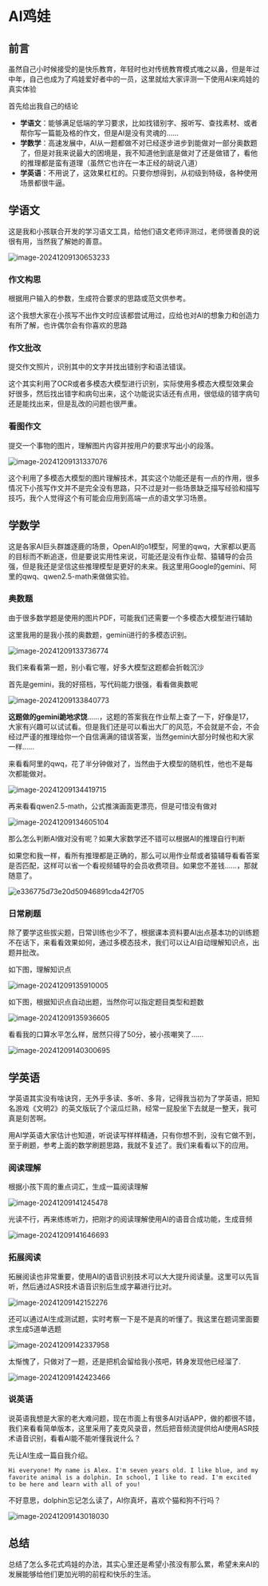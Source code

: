 # AI鸡娃

## 前言

虽然自己小时候接受的是快乐教育，年轻时也对传统教育模式嗤之以鼻，但是年过中年，自己也成为了鸡娃爱好者中的一员，这里就给大家评测一下使用AI来鸡娃的真实体验

首先给出我自己的结论

* **学语文**：能够满足低端的学习要求，比如找错别字、报听写、查找素材、或者帮你写一篇能及格的作文，但是AI是没有灵魂的……
* **学数学**：高速发展中，AI从一题都做不对已经逐步进步到能做对一部分奥数题了，但是对我来说最大的困境是，我不知道他到底是做对了还是做错了，看他的推理都是蛮有道理（虽然它也许在一本正经的胡说八道）
* **学英语**：不用说了，这效果杠杠的。只要你想得到，从初级到特级，各种使用场景都很牛逼。

## 学语文

这是我和小孩联合开发的学习语文工具，给他们语文老师评测过，老师很善良的说很有用，当然我了解她的善意。

![image-20241209130653233](AI鸡娃.assets/image-20241209130653233.png)

### 作文构思

根据用户输入的参数，生成符合要求的思路或范文供参考。

这个我想大家在小孩写不出作文时应该都尝试用过，应给也对AI的想象力和创造力有所了解，也许偶尔会有你喜欢的思路

### 作文批改

提交作文照片，识别其中的文字并找出错别字和语法错误。

这个其实利用了OCR或者多模态大模型进行识别，实际使用多模态大模型效果会好很多，然后找出错字和病句出来，这个功能说实话还有点用，很低级的错字病句还是能找出来，但是乱改的问题也很严重。

### 看图作文

提交一个事物的图片，理解图片内容并按用户的要求写出小的段落。

![image-20241209131337076](AI鸡娃.assets/image-20241209131337076.png)

这个利用了多模态大模型的图片理解技术，其实这个功能还是有一点的作用，很多情况下小孩写作文并不是完全没有思路，只不过是对一些场景缺乏描写经验和描写技巧，我个人觉得这个有可能会应用到高端一点的语文学习场景。

## 学数学

这是各家AI巨头群雄逐鹿的场景，OpenAI的o1模型，阿里的qwq，大家都以更高的目标而不断追逐，但是要说实用性来说，可能还是没有作业帮、猿辅导的会员强，但是我还是坚信这些推理模型是更好的未来。我这里用Google的gemini、阿里的qwq、qwen2.5-math来做做实验。

### 奥数题

由于很多数学题是使用的图片PDF，可能我们还需要一个多模态大模型进行辅助

这里我用的是我小孩的奥数题，gemini进行的多模态识别。

![image-20241209133736774](AI鸡娃.assets/image-20241209133736774.png)

我们来看看第一题，别小看它喔，好多大模型这题都会折戟沉沙

首先是gemini，我的好搭档，写代码能力很强，看看做奥数呢

![image-20241209133840773](AI鸡娃.assets/image-20241209133840773.png)

**这题做的gemini跪地求饶**……，这题的答案我在作业帮上查了一下，好像是17，大家有兴趣可以试试看。但是我们还是可以看出大厂的风范，不会就是不会，不会经过严谨的推理给你一个自信满满的错误答案，当然gemini大部分时候也和大家一样……

来看看阿里的qwq，花了半分钟做对了，当然由于大模型的随机性，他也不是每次都能做对。

![image-20241209134419715](AI鸡娃.assets/image-20241209134419715.png)

再来看看qwen2.5-math，公式推演画面更漂亮，但是可惜没有做对

![image-20241209134605104](AI鸡娃.assets/image-20241209134605104.png)

那么怎么判断AI做对没有呢？如果大家数学还不错可以根据AI的推理自行判断

如果您和我一样，看所有推理都是正确的，那么可以用作业帮或者猿辅导看看答案是否匹配，这样可以省一个看视频辅导的会员收费项目。如果您不差钱……，那就随意了。

![e336775d73e20d50946891cda42f705](AI鸡娃.assets/e336775d73e20d50946891cda42f705.jpg)

### 日常刷题

除了要学这些拔尖题，日常训练也少不了，根据课本资料要AI出点基本功的训练题不在话下，来看看效果如何，通过多模态技术，我们可以让AI自动理解知识点，出题并批改。

如下图，理解知识点

![image-20241209135910005](AI鸡娃.assets/image-20241209135910005.png)

如下图，根据知识点自动出题，当然你可以指定题目类型和题数

![image-20241209135936605](AI鸡娃.assets/image-20241209135936605.png)

看看我的口算水平怎么样，居然只得了50分，被小孩嘲笑了……

![image-20241209140300695](AI鸡娃.assets/image-20241209140300695.png)

## 学英语

学英语其实没有啥诀窍，无外乎多读、多听、多背，记得我当初为了学英语，把知名游戏《文明2》的英文版玩了个滚瓜烂熟，经常一屁股坐下去就是一整天，我可真是刻苦啊。

用AI学英语大家估计也知道，听说读写样样精通，只有你想不到，没有它做不到，至于刷题，参考上面的数学刷题思路，我就不复述了。我们来看看以下的应用。

### 阅读理解

根据小孩下周的重点词汇，生成一篇阅读理解

![image-20241209141245478](AI鸡娃.assets/image-20241209141245478.png)

光读不行，再来练练听力，把刚才的阅读理解使用AI的语音合成功能，生成音频

![image-20241209141646693](AI鸡娃.assets/image-20241209141646693.png)

### 拓展阅读

拓展阅读也非常重要，使用AI的语音识别技术可以大大提升阅读量。这里可以先盲听，然后通过ASR技术语音识别后生成字幕进行比对。

![image-20241209142152276](AI鸡娃.assets/image-20241209142152276.png)

还可以通过AI生成测试题，实时考察一下是不是真的听懂了。我这里在题词里面要求生成5道单选题

![image-20241209142337958](AI鸡娃.assets/image-20241209142337958.png)

太惭愧了，只做对了一题，还是把机会留给我小孩吧，转身发现他已经溜了.

![image-20241209142423466](AI鸡娃.assets/image-20241209142423466.png)

### 说英语

说英语我想是大家的老大难问题，现在市面上有很多AI对话APP，做的都很不错，我们来看看简单版本，这里采用了麦克风录音，然后把音频流提供给AI使用ASR技术语音识别，看看AI能不能听懂我说什么？

先让AI生成一篇自我介绍。

```
Hi everyone! My name is Alex. I'm seven years old. I like blue, and my favorite animal is a dolphin. In school, I like to read. I'm excited to be here and learn with all of you!
```

不好意思，dolphin忘记怎么读了，AI你真坏，喜欢个猫和狗不行吗？

![image-20241209143018030](AI鸡娃.assets/image-20241209143018030.png)

## 总结

总结了怎么多花式鸡娃的办法，其实心里还是希望小孩没有那么累，希望未来AI的发展能够给他们更加光明的前程和快乐的生活。